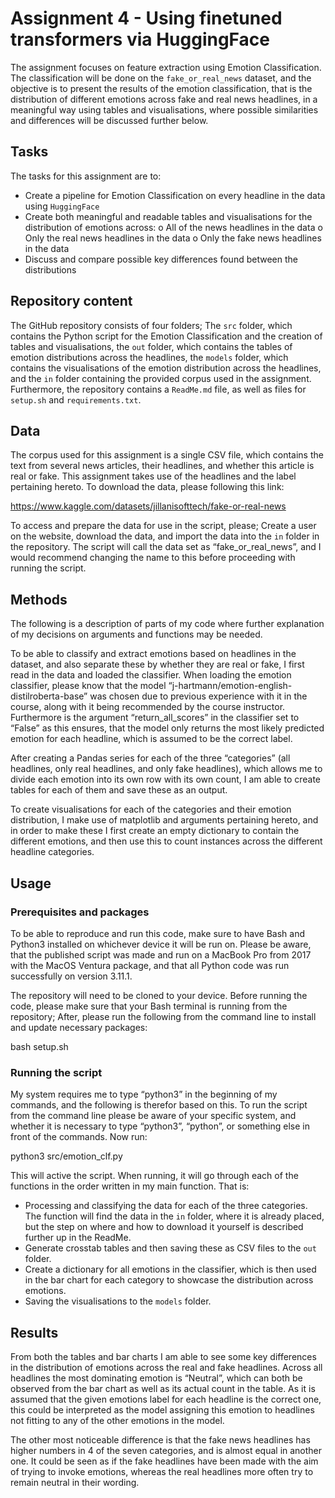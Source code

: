 # Assignment 4 - Using finetuned transformers via HuggingFace

The assignment focuses on feature extraction using Emotion Classification. The classification will be done on the ```fake_or_real_news``` dataset, and the objective is to present the results of the emotion classification, that is the distribution of different emotions across fake and real news headlines, in a meaningful way using tables and visualisations, where possible similarities and differences will be discussed further below. 

## Tasks
The tasks for this assignment are to:

-	Create a pipeline for Emotion Classification on every headline in the data using ```HuggingFace``` 
-	Create both meaningful and readable tables and visualisations for the distribution of emotions across:
o	All of the news headlines in the data
o	Only the real news headlines in the data
o	Only the fake news headlines in the data
-	Discuss and compare possible key differences found between the distributions

## Repository content
The GitHub repository consists of four folders; The ```src``` folder, which contains the Python script for the Emotion Classification and the creation of tables and visualisations, the ```out``` folder, which contains the tables of emotion distributions across the headlines, the ```models``` folder, which contains the visualisations of the emotion distribution across the headlines, and the ```in``` folder containing the provided corpus used in the assignment. 
Furthermore, the repository contains a ```ReadMe.md``` file, as well as files for ```setup.sh``` and ```requirements.txt```. 

## Data
The corpus used for this assignment is a single CSV file, which contains the text from several news articles, their headlines, and whether this article is real or fake. This assignment takes use of the headlines and the label pertaining hereto.  To download the data, please following this link:

https://www.kaggle.com/datasets/jillanisofttech/fake-or-real-news

To access and prepare the data for use in the script, please; Create a user on the website, download the data, and import the data into the ```in``` folder in the repository. The script will call the data set as “fake_or_real_news”, and I would recommend changing the name to this before proceeding with running the script.

## Methods
The following is a description of parts of my code where further explanation of my decisions on arguments and functions may be needed.

To be able to classify and extract emotions based on headlines in the dataset, and also separate these by whether they are real or fake, I first read in the data and loaded the classifier. When loading the emotion classifier, please know that the model “j-hartmann/emotion-english-distilroberta-base” was chosen due to previous experience with it in the course, along with it being recommended by the course instructor. Furthermore is the argument “return_all_scores” in the classifier set to “False” as this ensures, that the model only returns the most likely predicted emotion for each headline, which is assumed to be the correct label.

After creating a Pandas series for each of the three “categories” (all headlines, only real headlines, and only fake headlines), which allows me to divide each emotion into its own row with its own count, I am able to create tables for each of them and save these as an output. 

To create visualisations for each of the categories and their emotion distribution, I make use of matplotlib and arguments pertaining hereto, and in order to make these I first create an empty dictionary to contain the different emotions, and then use this to count instances across the different headline categories. 

## Usage
### Prerequisites and packages
To be able to reproduce and run this code, make sure to have Bash and Python3 installed on whichever device it will be run on. Please be aware, that the published script was made and run on a MacBook Pro from 2017 with the MacOS Ventura package, and that all Python code was run successfully on version 3.11.1.

The repository will need to be cloned to your device. Before running the code, please make sure that your Bash terminal is running from the repository; After, please run the following from the command line to install and update necessary packages:

  bash setup.sh


### Running the script
My system requires me to type “python3” in the beginning of my commands, and the following is therefor based on this. To run the script from the command line please be aware of your specific system, and whether it is necessary to type “python3”, “python”, or something else in front of the commands. Now run:

  python3 src/emotion_clf.py

This will active the script. When running, it will go through each of the functions in the order written in my main function. That is:

-	Processing and classifying the data for each of the three categories. The function will find the data in the ```in``` folder, where it is already placed, but the step on where and how to download it yourself is described further up in the ReadMe. 
-	Generate crosstab tables and then saving these as CSV files to the ```out``` folder.
-	Create a dictionary for all emotions in the classifier, which is then used in the bar chart for each category to showcase the distribution across emotions.
-	Saving the visualisations to the ```models``` folder. 

## Results
From both the tables and bar charts I am able to see some key differences in the distribution of emotions across the real and fake headlines. Across all headlines the most dominating emotion is “Neutral”, which can both be observed from the bar chart as well as its actual count in the table. As it is assumed that the given emotions label for each headline is the correct one, this could be interpreted as the model assigning this emotion to headlines not fitting to any of the other emotions in the model. 

The other most noticeable difference is that the fake news headlines has higher numbers in 4 of the seven categories, and is almost equal in another one. It could be seen as if the fake headlines have been made with the aim of trying to invoke emotions, whereas the real headlines more often try to remain neutral in their wording. 
